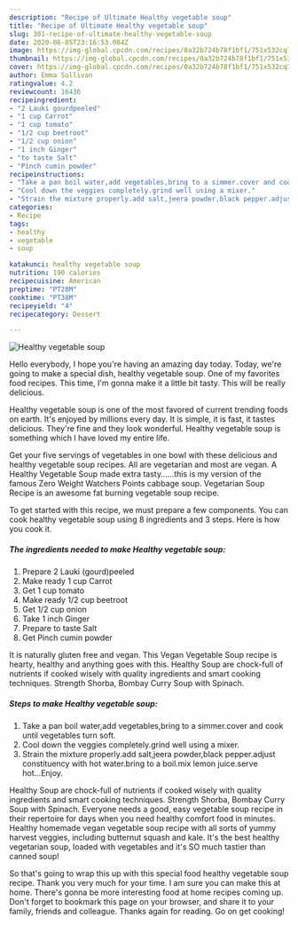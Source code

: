 ```yaml
---
description: "Recipe of Ultimate Healthy vegetable soup"
title: "Recipe of Ultimate Healthy vegetable soup"
slug: 301-recipe-of-ultimate-healthy-vegetable-soup
date: 2020-06-05T23:16:53.084Z
image: https://img-global.cpcdn.com/recipes/0a32b724b78f1bf1/751x532cq70/healthy-vegetable-soup-recipe-main-photo.jpg
thumbnail: https://img-global.cpcdn.com/recipes/0a32b724b78f1bf1/751x532cq70/healthy-vegetable-soup-recipe-main-photo.jpg
cover: https://img-global.cpcdn.com/recipes/0a32b724b78f1bf1/751x532cq70/healthy-vegetable-soup-recipe-main-photo.jpg
author: Emma Sullivan
ratingvalue: 4.2
reviewcount: 16436
recipeingredient:
- "2 Lauki gourdpeeled"
- "1 cup Carrot"
- "1 cup tomato"
- "1/2 cup beetroot"
- "1/2 cup onion"
- "1 inch Ginger"
- "to taste Salt"
- "Pinch cumin powder"
recipeinstructions:
- "Take a pan boil water,add vegetables,bring to a simmer.cover and cook until vegetables turn soft."
- "Cool down the veggies completely.grind well using a mixer."
- "Strain the mixture properly.add salt,jeera powder,black pepper.adjust constituency with hot water.bring to a boil.mix lemon juice.serve hot...Enjoy."
categories:
- Recipe
tags:
- healthy
- vegetable
- soup

katakunci: healthy vegetable soup 
nutrition: 190 calories
recipecuisine: American
preptime: "PT28M"
cooktime: "PT38M"
recipeyield: "4"
recipecategory: Dessert

---
```



![Healthy vegetable soup](https://img-global.cpcdn.com/recipes/0a32b724b78f1bf1/751x532cq70/healthy-vegetable-soup-recipe-main-photo.jpg)

Hello everybody, I hope you're having an amazing day today. Today, we're going to make a special dish, healthy vegetable soup. One of my favorites food recipes. This time, I'm gonna make it a little bit tasty. This will be really delicious.

Healthy vegetable soup is one of the most favored of current trending foods on earth. It's enjoyed by millions every day. It is simple, it is fast, it tastes delicious. They're fine and they look wonderful. Healthy vegetable soup is something which I have loved my entire life.

Get your five servings of vegetables in one bowl with these delicious and healthy vegetable soup recipes. All are vegetarian and most are vegan. A Healthy Vegetable Soup made extra tasty……this is my version of the famous Zero Weight Watchers Points cabbage soup. Vegetarian Soup Recipe is an awesome fat burning vegetable soup recipe.


To get started with this recipe, we must prepare a few components. You can cook healthy vegetable soup using 8 ingredients and 3 steps. Here is how you cook it.

<!--inarticleads1-->

##### The ingredients needed to make Healthy vegetable soup:

1. Prepare 2 Lauki (gourd)peeled
1. Make ready 1 cup Carrot
1. Get 1 cup tomato
1. Make ready 1/2 cup beetroot
1. Get 1/2 cup onion
1. Take 1 inch Ginger
1. Prepare to taste Salt
1. Get Pinch cumin powder


It is naturally gluten free and vegan. This Vegan Vegetable Soup recipe is hearty, healthy and anything goes with this. Healthy Soup are chock-full of nutrients if cooked wisely with quality ingredients and smart cooking techniques. Strength Shorba, Bombay Curry Soup with Spinach. 

<!--inarticleads2-->

##### Steps to make Healthy vegetable soup:

1. Take a pan boil water,add vegetables,bring to a simmer.cover and cook until vegetables turn soft.
1. Cool down the veggies completely.grind well using a mixer.
1. Strain the mixture properly.add salt,jeera powder,black pepper.adjust constituency with hot water.bring to a boil.mix lemon juice.serve hot...Enjoy.


Healthy Soup are chock-full of nutrients if cooked wisely with quality ingredients and smart cooking techniques. Strength Shorba, Bombay Curry Soup with Spinach. Everyone needs a good, easy vegetable soup recipe in their repertoire for days when you need healthy comfort food in minutes. Healthy homemade vegan vegetable soup recipe with all sorts of yummy harvest veggies, including butternut squash and kale. It&#39;s the best healthy vegetarian soup, loaded with vegetables and it&#39;s SO much tastier than canned soup! 

So that's going to wrap this up with this special food healthy vegetable soup recipe. Thank you very much for your time. I am sure you can make this at home. There's gonna be more interesting food at home recipes coming up. Don't forget to bookmark this page on your browser, and share it to your family, friends and colleague. Thanks again for reading. Go on get cooking!
